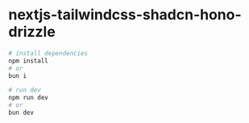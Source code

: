 # nextjs-tailwindcss-shadcn-hono-drizzle

```sh
# install dependencies
npm install
# or
bun i

# run dev
npm run dev
# or
bun dev
```

